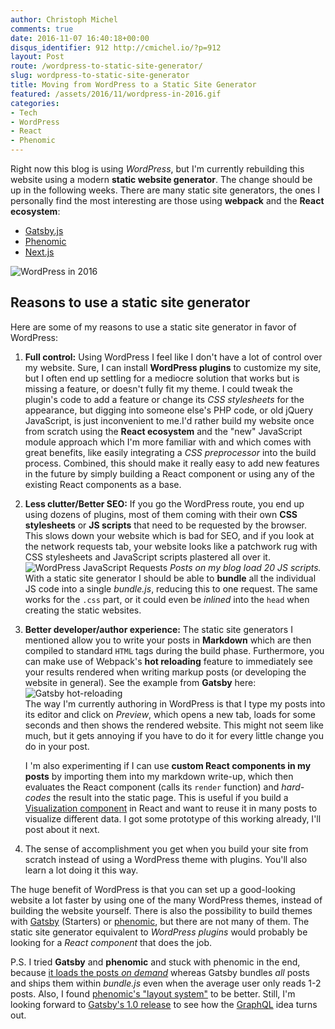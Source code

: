 ```yaml
---
author: Christoph Michel
comments: true
date: 2016-11-07 16:40:18+00:00
disqus_identifier: 912 http://cmichel.io/?p=912
layout: Post
route: /wordpress-to-static-site-generator/
slug: wordpress-to-static-site-generator
title: Moving from WordPress to a Static Site Generator
featured: /assets/2016/11/wordpress-in-2016.gif
categories:
- Tech
- WordPress
- React
- Phenomic
---
```

Right now this blog is using _WordPress_, but I'm currently rebuilding this website using a modern **static website generator**. The change should be up in the following weeks.
There are many static site generators, the ones I personally find the most interesting are those using **webpack** and the **React ecosystem**:
 	
* [Gatsby.js](https://github.com/gatsbyjs/gatsby)
* [Phenomic](https://phenomic.io/)
* [Next.js](https://zeit.co/blog/next)

![WordPress in 2016](/assets/2016/11/wordpress-in-2016.gif)

## Reasons to use a static site generator

Here are some of my reasons to use a static site generator in favor of WordPress:
 	
1. **Full control:** Using WordPress I feel like I don't have a lot of control over my website. Sure, I can install **WordPress plugins** to customize my site, but I often end up settling for a mediocre solution that works but is missing a feature, or doesn't fully fit my theme. I could tweak the plugin's code to add a feature or change its _CSS stylesheets_ for the appearance, but digging into someone else's PHP code, or old jQuery JavaScript, is just inconvenient to me.I'd rather build my website once from scratch using the **React ecosystem** and the "new" JavaScript module approach which I'm more familiar with and which comes with great benefits, like easily integrating a _CSS preprocessor_ into the build process. Combined, this should make it really easy to add new features in the future by simply building a React component or using any of the existing React components as a base. 

 	
2. **Less clutter/Better SEO:** If you go the WordPress route, you end up using dozens of plugins, most of them coming with their own **CSS stylesheets** or **JS scripts** that need to be requested by the browser. This slows down your website which is bad for SEO, and if you look at the network requests tab, your website looks like a patchwork rug with CSS stylesheets and JavaScript scripts plastered all over it.  
![WordPress JavaScript Requests](/assets/2016/11/wordpress-javascript-requests.png)
_Posts on my blog load 20 JS scripts._
With a static site generator I should be able to **bundle** all the individual JS code into a single _bundle.js_, reducing this to one request. The same works for the `.css` part, or it could even be _inlined_ into the `head` when creating the static websites.

 	
3. **Better developer/author experience:** The static site generators I mentioned allow you to write your posts in **Markdown** which are then compiled to standard `HTML` tags during the build phase. Furthermore, you can make use of Webpack's **hot reloading** feature to immediately see your results rendered when writing markup posts (or developing the website in general). See the example from **Gatsby** here:  
![Gatsby hot-reloading](https://zippy.gfycat.com/UltimateWeeklyBarebirdbat.gif)  
The way I'm currently authoring in WordPress is that I type my posts into its editor and click on _Preview_, which opens a new tab, loads for some seconds and then shows the rendered website. This might not seem like much, but it gets annoying if you have to do it for every little change you do in your post.

   I 'm also experimenting if I can use **custom React components in my posts** by importing them into my markdown write-up, which then evaluates the React component (calls its `render` function) and _hard-codes_ the result into the static page. This is useful if you build a [Visualization component](/charts-in-react-native-svg-and-d3-js/) in React and want to reuse it in many posts to visualize different data. I got some prototype of this working already, I'll post about it next.

4. The sense of accomplishment you get when you build your site from scratch instead of using a WordPress theme with plugins. You'll also learn a lot doing it this way.


The huge benefit of WordPress is that you can set up a good-looking website a lot faster by using one of the many WordPress themes, instead of building the website yourself. There is also the possibility to build themes with [Gatsby](https://github.com/gatsbyjs/gatsby#gatsby-starters) (Starters) or [phenomic](https://phenomic.io/showcase/), but there are not many of them. The static site generator equivalent to _WordPress plugins_ would probably be looking for a _React component_ that does the job.

P.S. I tried **Gatsby** and **phenomic** and stuck with phenomic in the end, because [it loads the posts _on demand_](https://phenomic.io/docs/faq/gatsby/) whereas Gatsby bundles _all_ posts and ships them within _bundle.js_ even when the average user only reads 1-2 posts. Also, I found [phenomic's "layout system"](https://phenomic.io/docs/usage/layouts/) to be better. Still, I'm looking forward to [Gatsby's 1.0 release](https://github.com/gatsbyjs/gatsby/issues/419) to see how the [GraphQL](https://github.com/gatsbyjs/gatsby/issues/420) idea turns out.
